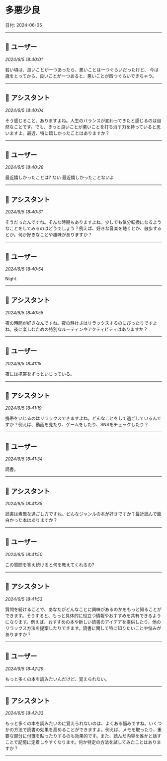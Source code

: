 # 多悪少良

日付: 2024-06-05

---

## 👤 ユーザー
*2024/6/5 18:40:01*

若い頃は、良いことが一つあったら、悪いことは一つぐらいだったけど、 今は歳をとってから、良いことが一つあると、悪いことが四つぐらいできちゃう。

---

## 🤖 アシスタント
*2024/6/5 18:40:04*

そう感じること、ありますよね。人生のバランスが変わってきたと感じるのは自然なことです。でも、きっと良いことが悪いことを打ち消す力を持っていると思いますよ。最近、特に嬉しかったことはありますか？

---

## 👤 ユーザー
*2024/6/5 18:40:28*

最近嬉しかったことは? ない 最近嬉しかったことないよ

---

## 🤖 アシスタント
*2024/6/5 18:40:31*

そうだったんですね。そんな時期もありますよね。少しでも気分転換になるようなことをしてみるのはどうでしょう？例えば、好きな音楽を聴くとか、散歩するとか。何か好きなことや趣味がありますか？

---

## 👤 ユーザー
*2024/6/5 18:40:54*

Night.

---

## 🤖 アシスタント
*2024/6/5 18:40:58*

夜の時間が好きなんですね。夜の静けさはリラックスするのにぴったりですよね。夜に楽しむための特別なルーティンやアクティビティはありますか？

---

## 👤 ユーザー
*2024/6/5 18:41:15*

夜には携帯をずっといじっている。

---

## 🤖 アシスタント
*2024/6/5 18:41:19*

携帯をいじるのはリラックスできますよね。どんなことをして過ごしているんですか？例えば、動画を見たり、ゲームをしたり、SNSをチェックしたり？

---

## 👤 ユーザー
*2024/6/5 18:41:34*

読書。

---

## 🤖 アシスタント
*2024/6/5 18:41:35*

読書は素敵な過ごし方ですね。どんなジャンルの本が好きですか？最近読んで面白かった本はありますか？

---

## 👤 ユーザー
*2024/6/5 18:41:50*

この質問を答え続けると何を教えてくれるの?

---

## 🤖 アシスタント
*2024/6/5 18:41:53*

質問を続けることで、あなたがどんなことに興味があるのかをもっと知ることができます。そうすると、もっと具体的に役立つ情報やおすすめを共有できるようになります。例えば、おすすめの本や新しい読書のアイデアを提供したり、他のリラックス方法を提案したりできます。読書に関して特に知りたいことや悩みがありますか？

---

## 👤 ユーザー
*2024/6/5 18:42:29*

もっと多くの本を読みたいんだけど、覚えられない。

---

## 🤖 アシスタント
*2024/6/5 18:42:33*

もっと多くの本を読みたいのに覚えられないのは、よくある悩みですね。いくつかの方法で読書の効果を高めることができますよ。例えば、メモを取ったり、重要な部分に付箋を貼ったりするのも効果的です。また、読んだ内容を誰かと話すことで記憶に定着しやすくなります。何か特定の方法を試してみたことはありますか？

---
